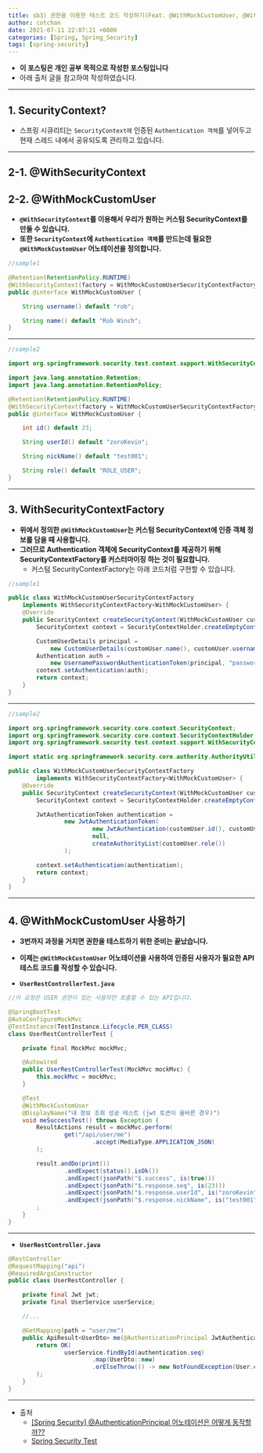 ```yaml
---
title: sb3) 권한을 이용한 테스트 코드 작성하기(Feat. @WithMockCustomUser, @WithSecurityContext) 
author: cotchan 
date: 2021-07-11 22:07:21 +0800 
categories: [Spring, Spring_Security]
tags: [spring-security] 
---
```


+ **이 포스팅은 개인 공부 목적으로 작성한 포스팅입니다**
+ 아래 출처 글을 참고하여 작성하였습니다.

---

## 1. SecurityContext?

+ 스프링 시큐리티는 `SecurityContext에` 인증된 `Authentication 객체`를 넣어두고 현재 스레드 내에서 공유되도록 관리하고 있습니다.

---

## 2-1. @WithSecurityContext
## 2-2. @WithMockCustomUser 

+ **`@WithSecurityContext`를 이용해서 우리가 원하는 커스텀 SecurityContext를 만들 수 있습니다.**
+ **또한 `SecurityContext`에 `Authentication 객체`를 만드는데 필요한 `@WithMockCustomUser` 어노테이션을 정의합니다.**

```java
//sample1

@Retention(RetentionPolicy.RUNTIME)
@WithSecurityContext(factory = WithMockCustomUserSecurityContextFactory.class)
public @interface WithMockCustomUser {

    String username() default "rob";

    String name() default "Rob Winch";
}
```

---

```java
//sample2

import org.springframework.security.test.context.support.WithSecurityContext;

import java.lang.annotation.Retention;
import java.lang.annotation.RetentionPolicy;

@Retention(RetentionPolicy.RUNTIME)
@WithSecurityContext(factory = WithMockCustomUserSecurityContextFactory.class)
public @interface WithMockCustomUser {

    int id() default 23;

    String userId() default "zoroKevin";

    String nickName() default "test001";

    String role() default "ROLE_USER";
}
```


---

## 3. WithSecurityContextFactory 

+ **위에서 정의한 `@WithMockCustomUser`는 커스텀 SecurityContext에 인증 객체 정보를 담을 때 사용합니다.**
+ **그러므로 Authentication 객체에 SecurityContext를 제공하기 위해 SecurityContextFactory를 커스터마이징 하는 것이 필요합니다.**
  + 커스텀 SecurityContextFactory는 아래 코드처럼 구현할 수 있습니다.

```java
//sample1

public class WithMockCustomUserSecurityContextFactory
    implements WithSecurityContextFactory<WithMockCustomUser> {
    @Override
    public SecurityContext createSecurityContext(WithMockCustomUser customUser) {
        SecurityContext context = SecurityContextHolder.createEmptyContext();

        CustomUserDetails principal =
            new CustomUserDetails(customUser.name(), customUser.username());
        Authentication auth =
            new UsernamePasswordAuthenticationToken(principal, "password", principal.getAuthorities());
        context.setAuthentication(auth);
        return context;
    }
}
```


---

```java
//sample2

import org.springframework.security.core.context.SecurityContext;
import org.springframework.security.core.context.SecurityContextHolder;
import org.springframework.security.test.context.support.WithSecurityContextFactory;

import static org.springframework.security.core.authority.AuthorityUtils.createAuthorityList;

public class WithMockCustomUserSecurityContextFactory
        implements WithSecurityContextFactory<WithMockCustomUser> {
    @Override
    public SecurityContext createSecurityContext(WithMockCustomUser customUser) {
        SecurityContext context = SecurityContextHolder.createEmptyContext();

        JwtAuthenticationToken authentication =
                new JwtAuthenticationToken(
                        new JwtAuthentication(customUser.id(), customUser.userId(), customUser.nickName()),
                        null,
                        createAuthorityList(customUser.role())
                );

        context.setAuthentication(authentication);
        return context;
    }
}
```

---

## 4. @WithMockCustomUser 사용하기

+ **3번까지 과정을 거치면 권한을 테스트하기 위한 준비는 끝났습니다.**
+ **이제는 `@WithMockCustomUser` 어노테이션을 사용하여 인증된 사용자가 필요한 API 테스트 코드를 작성할 수 있습니다.**

+ **`UserRestControllerTest.java`**

```java
//이 요청은 USER 권한이 있는 사용자만 호출할 수 있는 API입니다.

@SpringBootTest
@AutoConfigureMockMvc
@TestInstance(TestInstance.Lifecycle.PER_CLASS)
class UserRestControllerTest {

    private final MockMvc mockMvc;

    @Autowired
    public UserRestControllerTest(MockMvc mockMvc) {
        this.mockMvc = mockMvc;
    }

    @Test
    @WithMockCustomUser
    @DisplayName("내 정보 조회 성공 테스트 (jwt 토큰이 올바른 경우)")
    void meSuccessTest() throws Exception {
        ResultActions result = mockMvc.perform(
                get("/api/user/me")
                        .accept(MediaType.APPLICATION_JSON)
        );

        result.andDo(print())
                .andExpect(status().isOk())
                .andExpect(jsonPath("$.success", is(true)))
                .andExpect(jsonPath("$.response.seq", is(23)))
                .andExpect(jsonPath("$.response.userId", is("zoroKevin")))
                .andExpect(jsonPath("$.response.nickName", is("test001")))
        ;
    }
}
```

---

+ **`UserRestController.java`** 

```java
@RestController
@RequestMapping("api")
@RequiredArgsConstructor
public class UserRestController {

    private final Jwt jwt;
    private final UserService userService;

    //...

    @GetMapping(path = "user/me")
    public ApiResult<UserDto> me(@AuthenticationPrincipal JwtAuthentication authentication) {
        return OK(
                userService.findById(authentication.seq)
                        .map(UserDto::new)
                        .orElseThrow(() -> new NotFoundException(User.class, authentication.seq))
        );
    }
}
```

---

+ 출처
  + [[Spring Security] @AuthenticationPrincipal 어노테이션은 어떻게 동작할까??](https://sas-study.tistory.com/410)
  + [Spring Security Test](https://smjeon.dev/etc/with-mock-user/)
